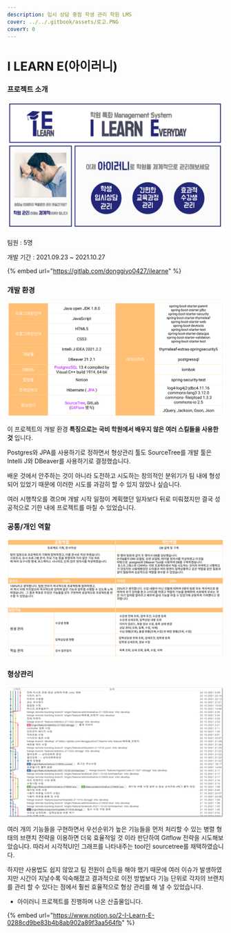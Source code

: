```yaml
---
description: 입시 상담 중점 학생 관리 학원 LMS
cover: ../../.gitbook/assets/로고.PNG
coverY: 0
---
```


# I LEARN E(아이러니)

### 프로젝트 소개

![입시 상담 중점 학생 관리 학원 LMS](../../.gitbook/assets/파이널이미지.PNG)

팀원 : 5명

개발 기간 :  2021.09.23 \~ 2021.10.27

{% embed url="https://gitlab.com/donggiyo0427/ilearne" %}

### 개발 환경

![](../../.gitbook/assets/개발환경.PNG)

&#x20;이 프로젝트의 개발 환경 **특징으로는 국비 학원에서 배우지 않은 여러 스킬들을 사용한 것** 입니다.&#x20;

Postgres와 JPA를 사용하기로 정하면서 형상관리 툴도 SourceTree를 개발 툴은 Intelli J와 DBeaver를 사용하기로 결정했습니다.&#x20;

배운 것에서 안주하는 것이 아니라 도전하고 시도하는 창의적인 분위기가 팀 내에 형성되어 있었기 때문에 이러한 시도를 과감히 할 수 있지 않았나 싶습니다. &#x20;

여러 시행착오를 겪으며 개발 시작 일정이 계획했던 일자보다 뒤로 미뤄졌지만 결국 성공적으로 기한 내에 프로젝트를 마칠 수 있었습니다.



### 공통/개인 역할

![](../../.gitbook/assets/역할.PNG)

### 형상관리

![소스트리를 사용한 gitflow](../../.gitbook/assets/형관브랜치.PNG)

&#x20;여러 개의 기능들을 구현하면서 우선순위가 높은 기능들을 먼저 처리할 수 있는 병렬 형태의 브랜치 전략을 이용하면 더욱 효율적일 것 이라 판단하여 Gitflow 전략을 시도해보았습니다. 따라서 시각적UI인 그래프를 나타내주는 tool인 sourcetree를 채택하였습니다.&#x20;

&#x20;하지만 사용법도 쉽지 않았고 팀 전원이 습득을 해야 했기 때문에 여러 이슈가 발생하였지만 시간이 지날수록 익숙해졌고 결과적으로 이전 방법보다 기능 단위로 각자의 브랜치를 관리 할 수 있다는 점에서 훨씬 효율적으로 형상 관리를 해 낼 수 있었습니다.



* 아이러니 프로젝트를 진행하며 나온 산출물입니다.

{% embed url="https://www.notion.so/2-I-Learn-E-0288cd9be83b4b8ab902a89f3aa564fb" %}




